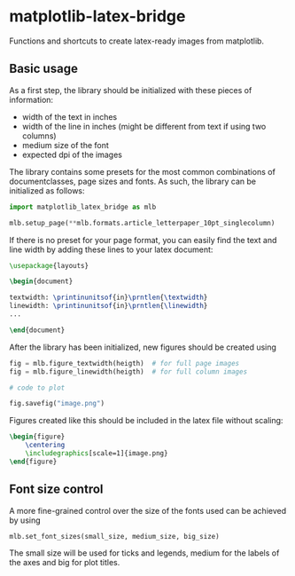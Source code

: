 # matplotlib-latex-bridge

Functions and shortcuts to create latex-ready images from matplotlib.


## Basic usage

As a first step, the library should be initialized with these pieces of information:

 * width of the text in inches
 * width of the line in inches (might be different from text if using two columns)
 * medium size of the font
 * expected dpi of the images

The library contains some presets for the most common combinations of documentclasses, page sizes and fonts. As such,
the library can be initialized as follows:
```python
import matplotlib_latex_bridge as mlb

mlb.setup_page(**mlb.formats.article_letterpaper_10pt_singlecolumn)
```

If there is no preset for your page format, you can easily find the text and line width by adding these lines to your
latex document:
```latex
\usepackage{layouts}

\begin{document}

textwidth: \printinunitsof{in}\prntlen{\textwidth}
linewidth: \printinunitsof{in}\prntlen{\linewidth}
...

\end{document}
```

After the library has been initialized, new figures should be created using
```python
fig = mlb.figure_textwidth(heigth)  # for full page images
fig = mlb.figure_linewidth(heigth)  # for full column images

# code to plot

fig.savefig("image.png")
```

Figures created like this should be included in the latex file without scaling:
```latex
\begin{figure}
    \centering
    \includegraphics[scale=1]{image.png}
\end{figure}
```

## Font size control

A more fine-grained control over the size of the fonts used can be achieved by using
```python
mlb.set_font_sizes(small_size, medium_size, big_size)
```
The small size will be used for ticks and legends, medium for the labels of the axes and big for plot titles.